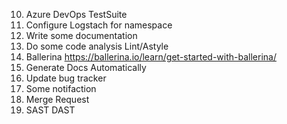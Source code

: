 10. Azure DevOps TestSuite
11. Configure Logstach for namespace
12. Write some documentation
13. Do some code analysis Lint/Astyle 
14. Ballerina https://ballerina.io/learn/get-started-with-ballerina/
15. Generate Docs Automatically
16. Update bug tracker
17. Some notifaction
18. Merge Request
19. SAST DAST